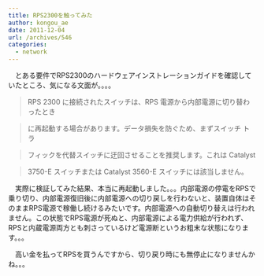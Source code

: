 ```yaml
---
title: RPS2300を触ってみた
author: kongou_ae
date: 2011-12-04
url: /archives/546
categories:
  - network
---
```

　とある要件でRPS2300のハードウェアインストレーションガイドを確認していたところ、気になる文面が。。。。

> RPS 2300 に接続されたスイッチは、RPS 電源から内部電源に切り替わったとき
  
> に再起動する場合があります。データ損失を防ぐため、まずスイッチ トラ
  
> フィックを代替スイッチに迂回させることを推奨します。これは Catalyst
  
> 3750-E スイッチまたは Catalyst 3560-E スイッチには該当しません。 

　実際に検証してみた結果、本当に再起動しました。。。内部電源の停電をRPSで乗り切り、内部電源復旧後に内部電源への切り戻しを行わないと、装置自体はそのままRPS電源で稼働し続けるみたいです。内部電源への自動切り替えは行われません。この状態でRPS電源が死ぬと、内部電源による電力供給が行われず、RPSと内蔵電源両方とも刺さっているけど電源断というお粗末な状態になります。。。

　高い金を払ってRPSを買うんですから、切り戻り時にも無停止になりませんかね。。。